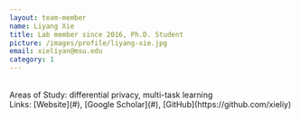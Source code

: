 ```yaml
---
layout: team-member
name: Liyang Xie
title: Lab member since 2016, Ph.D. Student
picture: /images/profile/liyang-xie.jpg
email: xieliyan@msu.edu
category: 1
---
```


<br/>
Areas of Study: differential privacy, multi-task learning 
<br/>
Links: [Website](#), [Google Scholar](#), [GitHub](https://github.com/xieliy)
